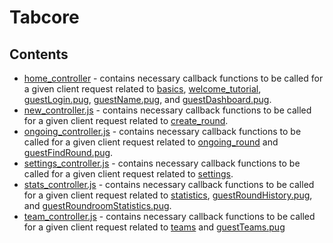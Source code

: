 # Tabcore

## Contents

- [home_controller](https://github.com/ccapdev1920T2/s11g5/blob/master/controller/home_controller.js) - contains necessary callback functions to be called for a given client request related to [basics](https://github.com/ccapdev1920T2/s11g5/tree/master/views/app/basics), [welcome_tutorial](https://github.com/ccapdev1920T2/s11g5/tree/master/views/app/welcome_tutorial), [guestLogin.pug](https://github.com/ccapdev1920T2/s11g5/tree/master/views/app/guest/guestLogin.pug), [guestName.pug](https://github.com/ccapdev1920T2/s11g5/tree/master/views/app/guest/guestName.pug), and [guestDashboard.pug](https://github.com/ccapdev1920T2/s11g5/tree/master/views/app/guest/guestDashboard.pug).
- [new_controller.js](https://github.com/ccapdev1920T2/s11g5/blob/master/controller/new_controller.js) - contains necessary callback functions to be called for a given client request related to [create_round](https://github.com/ccapdev1920T2/s11g5/tree/master/views/app/create_round).
- [ongoing_controller.js](https://github.com/ccapdev1920T2/s11g5/blob/master/controller/ongoing_controller.js) - contains necessary callback functions to be called for a given client request related to [ongoing_round](https://github.com/ccapdev1920T2/s11g5/tree/master/views/app/ongoing_round) and [guestFindRound.pug](https://github.com/ccapdev1920T2/s11g5/tree/master/views/app/guest/guestFindRound.pug).
- [settings_controller.js](https://github.com/ccapdev1920T2/s11g5/blob/master/controller/settings_controller.js) - contains necessary callback functions to be called for a given client request related to [settings](https://github.com/ccapdev1920T2/s11g5/tree/master/views/app/settings).
- [stats_controller.js](https://github.com/ccapdev1920T2/s11g5/blob/master/controller/stats_controller.js) - contains necessary callback functions to be called for a given client request related to [statistics](https://github.com/ccapdev1920T2/s11g5/tree/master/views/app/statistics), [guestRoundHistory.pug](https://github.com/ccapdev1920T2/s11g5/tree/master/views/app/guest/guestRoundHistory.pug), and [guestRoundroomStatistics.pug](https://github.com/ccapdev1920T2/s11g5/tree/master/views/app/guest/guestRoundroomStatistics.pug).
- [team_controller.js](https://github.com/ccapdev1920T2/s11g5/blob/master/controller/team_controller.js) - contains necessary callback functions to be called for a given client request related to [teams](https://github.com/ccapdev1920T2/s11g5/tree/master/views/app/teams) and [guestTeams.pug](https://github.com/ccapdev1920T2/s11g5/tree/master/views/app/guest/guestTeams.pug)
